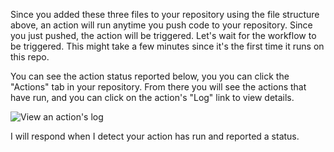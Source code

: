 Since you added these three files to your repository using the file structure above, an action will run anytime you push code to your repository. Since you just pushed, the action will be triggered. Let's wait for the workflow to be triggered. This might take a few minutes since it's the first time it runs on this repo. 

You can see the action status reported below, you you can click the "Actions" tab in your repository. From there you will see the actions that have run, and you can click on the action's "Log" link to view details.

![View an action's log](https://developer.github.com/assets/images/actions-view-log.png)

I will respond when I detect your action has run and reported a status. 
